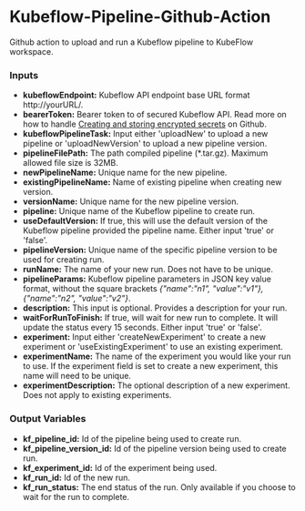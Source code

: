 # Kubeflow-Pipeline-Github-Action

Github action to upload and run a Kubeflow pipeline to KubeFlow workspace.

### Inputs
- **kubeflowEndpoint:** Kubeflow API endpoint base URL format http://yourURL/.
- **bearerToken:** Bearer token to of secured Kubeflow API. Read more on how to handle [Creating and storing encrypted secrets](https://help.github.com/en/actions/configuring-and-managing-workflows/creating-and-storing-encrypted-secrets) on Github.  
- **kubeflowPipelineTask:** Input either 'uploadNew' to upload a new pipeline or 'uploadNewVersion' to upload a new pipeline version.
- **pipelineFilePath:** The path compiled pipeline (*.tar.gz). Maximum allowed file size is 32MB.
- **newPipelineName:** Unique name for the new pipeline.
- **existingPipelineName:** Name of existing pipeline when creating new version.
- **versionName:** Unique name for the new pipeline version.
- **pipeline:** Unique name of the Kubeflow pipeline to create run.
- **useDefaultVersion:** If true, this will use the default version of the Kubeflow pipeline provided the pipeline name. Either input 'true' or 'false'.
- **pipelineVersion:** Unique name of the specific pipeline version to be used for creating run.
- **runName:** The name of your new run. Does not have to be unique.
- **pipelineParams:** Kubeflow pipeline parameters in JSON key value format, without the square brackets *{"name":"n1", "value":"v1"}, {"name":"n2", "value":"v2"}*.
- **description:** This input is optional. Provides a description for your run.
- **waitForRunToFinish:** If true, will wait for new run to complete. It will update the status every 15 seconds. Either input 'true' or 'false'.
- **experiment:** Input either 'createNewExperiment' to create a new experiment or 'useExistingExperiment' to use an existing experiment.
- **experimentName:** The name of the experiment you would like your run to use. If the experiment field is set to create a new experiment, this name will need to be unique.
- **experimentDescription:** The optional description of a new experiment. Does not apply to existing experiments.

### Output Variables 
- **kf_pipeline_id:** Id of the pipeline being used to create run.
- **kf_pipeline_version_id:** Id of the pipeline version being used to create run.
- **kf_experiment_id:** Id of the experiment being used.
- **kf_run_id:** Id of the new run.
- **kf_run_status:** The end status of the run. Only available if you choose to wait for the run to complete.